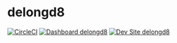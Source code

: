 # delongd8

[![CircleCI](https://circleci.com/gh/jdelon02/delongd8.svg?style=shield)](https://circleci.com/gh/jdelon02/delongd8)
[![Dashboard delongd8](https://img.shields.io/badge/dashboard-delongd8-yellow.svg)](https://dashboard.pantheon.io/sites/545434d9-28d2-4ff3-8440-7a607ccc190e#dev/code)
[![Dev Site delongd8](https://img.shields.io/badge/site-delongd8-blue.svg)](http://dev-delongd8.pantheonsite.io/)